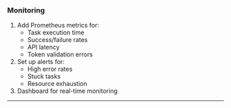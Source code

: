 ### Monitoring

1. Add Prometheus metrics for:
   - Task execution time
   - Success/failure rates
   - API latency
   - Token validation errors
2. Set up alerts for:
   - High error rates
   - Stuck tasks
   - Resource exhaustion
3. Dashboard for real-time monitoring

---
